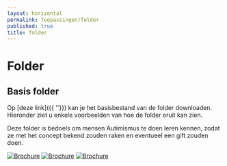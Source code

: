```yaml
---
layout: horizontal
permalink: Toepassingen/folder
published: true
title: folder
---
```


# Folder

## Basis folder
Op [deze link]({{ ''}}) kan je het basisbestand van de folder downloaden.
Hieronder ziet u enkele voorbeelden van hoe de folder eruit kan zien.

Deze folder is  bedoels om mensen Autimismus te doen leren kennen, zodat ze met het concept bekend zouden raken en eventueel een gift zouden doen. 

<a href="../assets/images/toepassingen/Brochure1.png" data-lightbox="image-1" data-title="Brochure"><img src="../assets/images/toepassingen/Brochure1.png" alt="Brochure" class="w-75"></a>
<a href="../assets/images/toepassingen/Brochure2.png" data-lightbox="image-1" data-title="Brochure"><img src="../assets/images/toepassingen/Brochure2.png" alt="Brochure" class="w-75"></a>
<a href="../assets/images/toepassingen/Brochure3.png" data-lightbox="image-1" data-title="Brochure"><img src="../assets/images/toepassingen/Brochure3.png" alt="Brochure" class="w-75"></a>